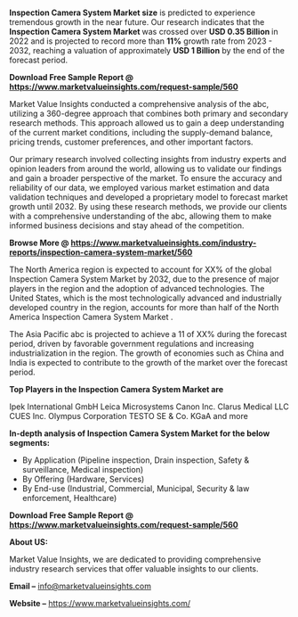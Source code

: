 <p>&nbsp;</p>
<p>&nbsp;</p>
<p><strong>Inspection Camera System Market size</strong> is predicted to experience tremendous growth in the near future. Our research indicates that the <strong>Inspection Camera System Market&nbsp;</strong>was crossed over <strong>USD 0.35&nbsp;</strong><strong>Billion </strong>in 2022 and is projected to record more than <strong>11%</strong> growth rate from 2023 - 2032, reaching a valuation of approximately <strong>USD 1 Billion</strong> by the end of the forecast period.</p>
<p><strong>Download Free Sample Report @ <a href=""https://www.marketvalueinsights.com/request-sample/560"">https://www.marketvalueinsights.com/request-sample/560</a> </strong></p>
<p>Market Value Insights conducted a comprehensive analysis of the abc, utilizing a 360-degree approach that combines both primary and secondary research methods. This approach allowed us to gain a deep understanding of the current market conditions, including the supply-demand balance, pricing trends, customer preferences, and other important factors.</p>
<p>Our primary research involved collecting insights from industry experts and opinion leaders from around the world, allowing us to validate our findings and gain a broader perspective of the market. To ensure the accuracy and reliability of our data, we employed various market estimation and data validation techniques and developed a proprietary model to forecast market growth until 2032. By using these research methods, we provide our clients with a comprehensive understanding of the abc, allowing them to make informed business decisions and stay ahead of the competition.</p>
<p><strong>Browse More @ <a href=""https://www.marketvalueinsights.com/industry-reports/inspection-camera-system-market/560"">https://www.marketvalueinsights.com/industry-reports/inspection-camera-system-market/560</a> </strong></p>
<p>The North America region is expected to account for XX% of the global Inspection Camera System Market&nbsp;by 2032, due to the presence of major players in the region and the adoption of advanced technologies. The United States, which is the most technologically advanced and industrially developed country in the region, accounts for more than half of the North America Inspection Camera System Market&nbsp;.</p>
<p>The Asia Pacific abc is projected to achieve a 11 of XX% during the forecast period, driven by favorable government regulations and increasing industrialization in the region. The growth of economies such as China and India is expected to contribute to the growth of the market over the forecast period.</p>
<p><strong>Top Players in the Inspection Camera System Market&nbsp;are</strong></p>
<p>Ipek International GmbH
Leica Microsystems
Canon Inc.
Clarus Medical LLC
CUES Inc.
Olympus Corporation
TESTO SE & Co. KGaA and more</p>
<p><strong>In-depth analysis of Inspection Camera System Market&nbsp;for the below segments: </strong></p>
<ul>
<li>By Application (Pipeline inspection, Drain inspection, Safety & surveillance, Medical inspection)</li>
<li>By Offering (Hardware, Services)</li>
<li>By End-use (Industrial, Commercial, Municipal, Security & law enforcement, Healthcare)</li>
</ul>
<p><strong>Download Free Sample Report @ <a href=""https://www.marketvalueinsights.com/request-sample/560"">https://www.marketvalueinsights.com/request-sample/560</a></strong></p>
<p><strong>About US:</strong></p>
<p>Market Value Insights, we are dedicated to providing comprehensive industry research services that offer valuable insights to our clients.</p>
<p><strong>Email &ndash;</strong> <a href=""mailto:info@marketvalueinsights.com"">info@marketvalueinsights.com</a></p>
<p><strong>Website &ndash;</strong> <a href=""https://www.marketvalueinsights.com/"">https://www.marketvalueinsights.com/</a>&nbsp;</p>
<p>&nbsp;</p>
